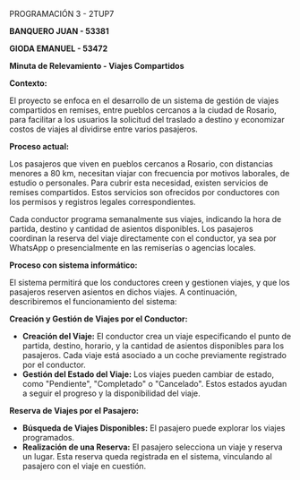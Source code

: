﻿PROGRAMACIÓN 3 - 2TUP7

**BANQUERO JUAN - 53381**

**GIODA EMANUEL - 53472**

**Minuta de Relevamiento - Viajes Compartidos**

**Contexto:**

El proyecto se enfoca en el desarrollo de un sistema de gestión de viajes compartidos en remises, entre pueblos cercanos a la ciudad de Rosario, para facilitar a los usuarios la solicitud del traslado a destino y economizar costos de viajes al dividirse entre varios pasajeros.

**Proceso actual:**

Los pasajeros que viven en pueblos cercanos a Rosario, con distancias menores a 80 km, necesitan viajar con frecuencia por motivos laborales, de estudio o personales. Para cubrir esta necesidad, existen servicios de remises compartidos. Estos servicios son ofrecidos por conductores con los permisos y registros legales correspondientes.

Cada conductor programa semanalmente sus viajes, indicando la hora de partida, destino y cantidad de asientos disponibles. Los pasajeros coordinan la reserva del viaje directamente con el conductor, ya sea por WhatsApp o presencialmente en las remiserías o agencias locales.

**Proceso con sistema informático:**

El sistema permitirá que los conductores creen y gestionen viajes, y que los pasajeros reserven asientos en dichos viajes. A continuación, describiremos el funcionamiento del sistema:

**Creación y Gestión de Viajes por el Conductor:**

- **Creación del Viaje:** El conductor crea un viaje especificando el punto de partida, destino, horario, y la cantidad de asientos disponibles para los pasajeros. Cada viaje está asociado a un coche previamente registrado por el conductor.
- **Gestión del Estado del Viaje:** Los viajes pueden cambiar de estado, como "Pendiente", "Completado" o "Cancelado". Estos estados ayudan a seguir el progreso y la disponibilidad del viaje.

**Reserva de Viajes por el Pasajero:**

- **Búsqueda de Viajes Disponibles:** El pasajero puede explorar los viajes programados.
- **Realización de una Reserva:** El pasajero selecciona un viaje y reserva un lugar. Esta reserva queda registrada en el sistema, vinculando al pasajero con el viaje en cuestión.
